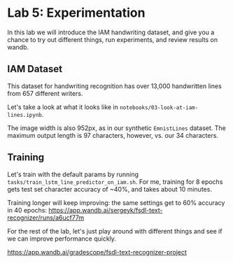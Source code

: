 # Lab 5: Experimentation

In this lab we will introduce the IAM handwriting dataset, and give you a chance to try out different things, run experiments, and review results on wandb.

## IAM Dataset

This dataset for handwriting recognition has over 13,000 handwritten lines from 657 different writers.

Let's take a look at what it looks like in `notebooks/03-look-at-iam-lines.ipynb`.

The image width is also 952px, as in our synthetic `EmnistLines` dataset.
The maximum output length is 97 characters, however, vs. our 34 characters.

## Training

Let's train with the default params by running `tasks/train_lstm_line_predictor_on_iam.sh`.
For me, training for 8 epochs gets test set character accuracy of ~40%, and takes about 10 minutes.

Training longer will keep improving: the same settings get to 60% accuracy in 40 epochs: https://app.wandb.ai/sergeyk/fsdl-text-recognizer/runs/a6ucf77m

For the rest of the lab, let's just play around with different things and see if we can improve performance quickly.

https://app.wandb.ai/gradescope/fsdl-text-recognizer-project
